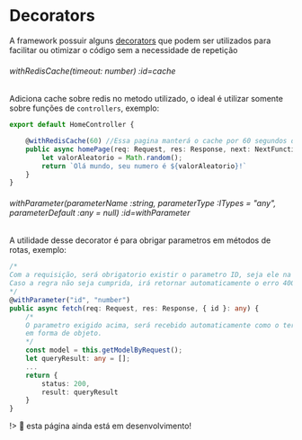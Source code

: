 # Decorators
A framework possuir alguns [decorators](https://www.typescriptlang.org/docs/handbook/decorators.html) que podem ser utilizados para facilitar ou otimizar o código sem a necessidade de repetição

###### withRedisCache(timeout: number) :id=cache
Adiciona cache sobre redis no metodo utilizado, o ideal é utilizar somente sobre funções de `controllers`, exemplo:

```ts
export default HomeController {

    @withRedisCache(60) //Essa pagina manterá o cache por 60 segundos do valor aleatorio
    public async homePage(req: Request, res: Response, next: NextFunction) {
        let valorAleatorio = Math.random();
        return `Olá mundo, seu numero é ${valorAleatorio}!`
    }
}
```

###### withParameter(parameterName :string, parameterType :ITypes = "any", parameterDefault :any = null) :id=withParameter
A utilidade desse decorator é para obrigar parametros em métodos de rotas, exemplo:

```ts
/*
Com a requisição, será obrigatorio existir o parametro ID, seja ele na Query,Body ou Params.
Caso a regra não seja cumprida, irá retornar automaticamente o erro 400 apontando o parametro
*/
@withParameter("id", "number")
public async fetch(req: Request, res: Response, { id }: any) {
    /*
    O parametro exigido acima, será recebido automaticamente como o terceiro parametro da função
    em forma de objeto.
    */
    const model = this.getModelByRequest();
    let queryResult: any = [];
    ...
    return {
        status: 200,
        result: queryResult
    }
}
```

!> :construction: esta página ainda está em desenvolvimento!
